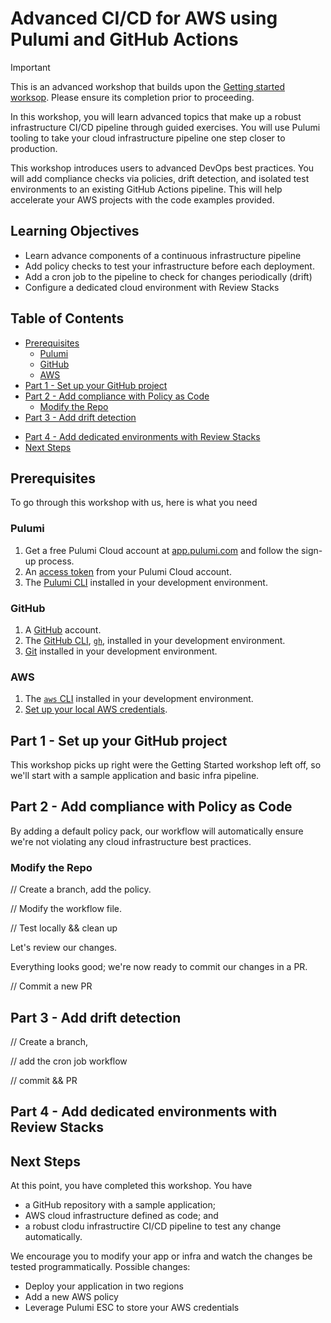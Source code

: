 # Advanced CI/CD for AWS using Pulumi and GitHub Actions

> [!IMPORTANT]  
> This is an advanced workshop that builds upon the [Getting started worksop](../aws-getting-started-cicd/). Please ensure its completion prior to proceeding.

In this workshop, you will learn advanced topics that make up a robust infrastructure CI/CD pipeline through guided exercises. You will use Pulumi tooling to take your cloud infrastructure pipeline one step closer to production.

This workshop introduces users to advanced DevOps best practices. You will add compliance checks via policies, drift detection, and isolated test environments to an existing GitHub Actions pipeline. This will help accelerate your AWS projects with the code examples provided.

## Learning Objectives

- Learn advance components of a continuous infrastructure pipeline
- Add policy checks to test your infrastructure before each deployment.
- Add a cron job to the pipeline to check for changes periodically (drift)
- Configure a dedicated cloud environment with Review Stacks

## Table of Contents 

* [Prerequisites](#prerequisites)
    * [Pulumi](#pulumi)
    * [GitHub](#github)
    * [AWS](#aws)
* [Part 1 - Set up your GitHub project](#part-1---set-up-your-github-project)
* [Part 2 - Add compliance with Policy as Code](#part-2---add-compliance-with-policy-as-code)
    * [Modify the Repo](#modify-the-repo)
* [Part 3 - Add drift detection](#part-3---add-drift-detection) 
<!-- * [Part 3 - Store secret credentials in Pulumi ESC](#part-3---store-secret-credentials-in-pulumi-esc) -->
* [Part 4 - Add dedicated environments with Review Stacks](#part-4---add-dedicated-environments-with-review-stacks)
* [Next Steps](#next-steps)

## Prerequisites

To go through this workshop with us, here is what you need

### Pulumi

1. Get a free Pulumi Cloud account at [app.pulumi.com](https://app.pulumi.com/signup/?utm_source=da&utm_medium=referral&utm_campaign=workshops&utm_content=ced-fall2022-workshops) and follow the sign-up process.
2. An [access token](https://www.pulumi.com/docs/intro/pulumi-service/accounts/#access-tokens?utm_source=da&utm_medium=referral&utm_campaign=workshops&utm_content=ced-fall2022-workshops) from your Pulumi Cloud account.
3. The [Pulumi CLI]((https://www.pulumi.com/docs/get-started/install/?utm_source=da&utm_medium=referral&utm_campaign=workshops&utm_content=ced-fall2022-workshops)) installed in your development environment.

### GitHub

1. A [GitHub](https://github.com/join) account.
2. The [GitHub CLI](https://cli.github.com/), [`gh`](https://cli.github.com/), installed in your development environment.
3. [Git](https://git-scm.com/book/en/v2/Getting-Started-Installing-Git) installed in your development environment.

### AWS

1. The [`aws` CLI](https://docs.aws.amazon.com/cli/latest/userguide/getting-started-install.html) installed in your development environment.
2. [Set up your local AWS credentials](https://www.pulumi.com/registry/packages/aws/installation-configuration/#credentials).

## Part 1 - Set up your GitHub project

This workshop picks up right were the Getting Started workshop left off, so we'll start with a sample application and basic infra pipeline.

## Part 2 - Add compliance with Policy as Code

By adding a default policy pack, our workflow will automatically ensure we're not violating any cloud infrastructure best practices.

### Modify the Repo

// Create a branch, add the policy.

// Modify the workflow file.

// Test locally && clean up

Let's review our changes.

Everything looks good; we're now ready to commit our changes in a PR.

// Commit a new PR

## Part 3 - Add drift detection

// Create a branch, 

// add the cron job workflow

// commit && PR

## Part 4 - Add dedicated environments with Review Stacks


## Next Steps

At this point, you have completed this workshop. You have 
- a GitHub repository with a sample application; 
- AWS cloud infrastructure defined as code; and
- a robust clodu infrastructire CI/CD pipeline to test any change automatically. 

We encourage you to modify your app or infra and watch the changes be tested programmatically. Possible changes:

- Deploy your application in two regions
- Add a new AWS policy
- Leverage Pulumi ESC to store your AWS credentials
